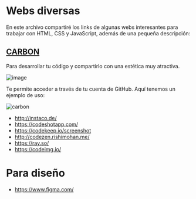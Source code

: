 # Webs diversas

En este archivo compartiré los links de algunas webs interesantes para trabajar con HTML, CSS y JavaScript, además de una pequeña descripción:

## [CARBON](https://carbon.now.sh/?fbclid=IwAR1zOlNoRJ7nckdnJY9Vq-aEIbpjhpNf6HMG05C1gHaPfC2Rh_mH8JsryUM)

Para desarrollar tu código y compartirlo con una estética muy atractiva.

![image](https://user-images.githubusercontent.com/82242888/114538601-d97d0580-9c53-11eb-8802-26c4124f3ed2.png)

Te permite acceder a través de tu cuenta de GitHub. Aquí tenemos un ejemplo de uso:

![carbon](https://user-images.githubusercontent.com/82242888/114539096-688a1d80-9c54-11eb-92c0-1e72d58c3cfb.png)

- http://instaco.de/
- https://codeshotapp.com/
- https://codekeep.io/screenshot
- http://codezen.rishimohan.me/
- https://ray.so/
- https://codeimg.io/


# Para diseño

- https://www.figma.com/
